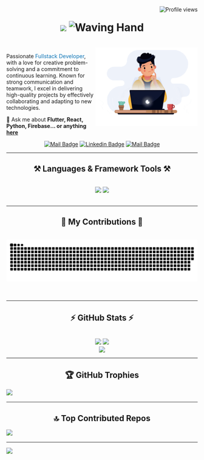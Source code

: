 <img align="right" src="https://img.shields.io/badge/Profile%20views-246125-0e75b6" alt="Profile views"/>
<!-- <p align="left"> 
    <img src="https://komarev.com/ghpvc/?username=alvin-kiveu&label=Profile%20views&color=0e75b6&style=flat" alt="alvin-kiveu" /> 
</p> -->

<h1 align="center">
  <img src="https://readme-typing-svg.herokuapp.com/?font=Righteous&size=35&center=true&vCenter=true&width=500&height=70&duration=4000&lines=Hi+There!;+Welcome+to+my+GitHub+page;" />
  <img src="https://user-images.githubusercontent.com/1303154/88677602-1635ba80-d120-11ea-84d8-d263ba5fc3c0.gif" width="40" height="40" alt="Waving Hand">
</h1>

<!-- <h2 align="center">Welcome to my Github page! <img src="https://user-images.githubusercontent.com/1303154/88677602-1635ba80-d120-11ea-84d8-d263ba5fc3c0.gif" width="40" height="40" alt="Waving Hand"> </h2> -->

<br/>
<!-- <img align="right" alt="Coding" width="300" src="https://raw.githubusercontent.com/devSouvik/devSouvik/master/gif3.gif"> -->
<!-- <img align="right" alt="Coding" width="270" src="https://user-images.githubusercontent.com/69011963/137184767-79a13ec7-1bb3-4341-a6da-3a149c9c159a.gif"> -->
<img align="right" alt="Coding" width="270" src="thinking-coding-EzraAriwomoi.gif">
<div align="left">
 
Passionate <span style="color:#0e75b6">Fullstack Developer</span>, with a love for creative problem-solving and a commitment to continuous learning. Known for strong communication and teamwork, I excel in delivering high-quality projects by effectively collaborating and adapting to new technologies.

💬 Ask me about **Flutter, React, Python, Firebase... or anything [here](https://github.com/EzraAriwomoi/EzraAriwomoi/issues)**

 </div>
 
<div align="center"> 
<!--   <a href="mailto:kropezra@gmail.com">
    <img src="https://img.shields.io/badge/Gmail-333333?style=for-the-badge&logo=gmail&logoColor=red" />
    </a> -->
    
  <!-- <a href="https://www.linkedin.com/in/ariwomoi-ezra" target="blank">
    <img src="https://raw.githubusercontent.com/rahuldkjain/github-profile-readme-generator/master/src/images/icons/Social/linked-in- 
    alt.svg" alt="adityajaiswal7" height="30" width="40" />
  </a> -->
[![Mail Badge](https://img.shields.io/badge/-kropezra@gmail.com-c0392b?style=flat&labelColor=c0392b&logo=gmail&logoColor=white)](mailto:kropezra@gmail.com)   [![Linkedin Badge](https://img.shields.io/badge/-ariwomoi-0e76a8?style=flat&labelColor=0e76a8&logo=linkedin&logoColor=white)](https://www.linkedin.com/in/ariwomoi-ezra)  [![Mail Badge](https://img.shields.io/badge/-@a.r.i.s.h_ezra-e84393?style=flat&labelColor=e84393&logo=instagram&logoColor=white)](https://www.instagram.com/a.r.i.s.h_ezra/)
  
<!--   <a href="https://www.instagram.com/a.r.i.s.h_ezra/" target="blank">
      <img src="https://raw.githubusercontent.com/rahuldkjain/github-profile-readme- 
      generator/master/src/images/icons/Social/instagram.svg" alt="m_aditya_jaiswal" height="30" width="40" />
  </a> -->

<!--   <a href="https://salesp07.github.io" target="_blank">
     <img src="https://img.shields.io/badge/Portfolio-FF5722?style=for-the-badge&logo=todoist&logoColor=white" target="_blank" /> <!-- sqlite, safari, google-chrome are other good icon options -->
<!--   </a> -->
</div>

 <hr/>
 
<h2 align="center">⚒️ Languages & Framework Tools ⚒️</h2>
<br/>
<div align="center">
    <img src="https://skillicons.dev/icons?i=flutter,react,html,css,vscode,github,figma,tailwind,git" />
    <img src="https://skillicons.dev/icons?i=nodejs,python,javascript,firebase,c,java,mysql,flask" /><br>
</div>

<br/>
<hr/>

<div align="center">
  <h2>🐍 My Contributions 🐍</h2>
  <br>
  <picture>
    <source media="(prefers-color-scheme: dark)" srcset="https://raw.githubusercontent.com/EzraAriwomoi/EzraAriwomoi/output/github-contribution-grid-snake-dark.svg" />
    <source media="(prefers-color-scheme: light)" srcset="https://raw.githubusercontent.com/EzraAriwomoi/EzraAriwomoi/output/github-contribution-grid-snake.svg" />
    <img alt="snake eating my contributions" src="https://raw.githubusercontent.com/EzraAriwomoi/EzraAriwomoi/output/github-contribution-grid-snake.svg" />
  </picture>
  <br/><br/><br/>
</div>

<hr/>

<h2 align="center">⚡ GitHub Stats ⚡</h2>
<br>
<div align=center>
  <img width=390 src="https://github-readme-streak-stats.herokuapp.com/?user=EzraAriwomoi&theme=github_dark&hide_border=false"/>
  <img width=390 src="https://github-readme-stats.vercel.app/api?username=EzraAriwomoi&theme=github_dark&hide_border=false&include_all_commits=true&count_private=true" />
<!--     https://github-readme-stats.vercel.app/api?username=EzraAriwomoi&count_private=true&show_icons=true&theme=react&rank_icon=github&border_radius=20" alt="readme stats -->
  <br/>
  <img width=325 align="center" src="https://github-readme-stats.vercel.app/api/top-langs/?username=EzraAriwomoi&theme=github_dark&hide_border=false&include_all_commits=true&count_private=true&layout=compact" />
</div>

<hr/>

<h2 align="center">🏆 GitHub Trophies</h2>
<img src="https://github-profile-trophy.vercel.app/?username=EzraAriwomoi&theme=tokyonight&no-frame=false&no-bg=false&margin-w=4"/>

<hr/>

<h2 align="center">🔝 Top Contributed Repos</h2>
<img src="https://github-contributor-stats.vercel.app/api?username=EzraAriwomoi&limit=5&theme=github_dark&combine_all_yearly_contributions=true"/>



---
[![](https://visitcount.itsvg.in/api?id=EzraAriwomoi&label=Views&color=1&icon=5&pretty=false)](https://visitcount.itsvg.in)

<!-- # 💻 Tech Stack:
![Java](https://img.shields.io/badge/java-%23ED8B00.svg?style=for-the-badge&logo=openjdk&logoColor=white) ![JavaScript](https://img.shields.io/badge/javascript-%23323330.svg?style=for-the-badge&logo=javascript&logoColor=%23F7DF1E) ![PHP](https://img.shields.io/badge/php-%23777BB4.svg?style=for-the-badge&logo=php&logoColor=white) ![Python](https://img.shields.io/badge/python-3670A0?style=for-the-badge&logo=python&logoColor=ffdd54) ![C](https://img.shields.io/badge/c-%2300599C.svg?style=for-the-badge&logo=c&logoColor=white) ![C++](https://img.shields.io/badge/c++-%2300599C.svg?style=for-the-badge&logo=c%2B%2B&logoColor=white) ![Windows Terminal](https://img.shields.io/badge/Windows%20Terminal-%234D4D4D.svg?style=for-the-badge&logo=windows-terminal&logoColor=white) ![HTML5](https://img.shields.io/badge/html5-%23E34F26.svg?style=for-the-badge&logo=html5&logoColor=white) ![Firebase](https://img.shields.io/badge/firebase-%23039BE5.svg?style=for-the-badge&logo=firebase) ![Netlify](https://img.shields.io/badge/netlify-%23000000.svg?style=for-the-badge&logo=netlify&logoColor=#00C7B7) ![Vercel](https://img.shields.io/badge/vercel-%23000000.svg?style=for-the-badge&logo=vercel&logoColor=white) ![Render](https://img.shields.io/badge/Render-%46E3B7.svg?style=for-the-badge&logo=render&logoColor=white) ![Google Cloud](https://img.shields.io/badge/GoogleCloud-%234285F4.svg?style=for-the-badge&logo=google-cloud&logoColor=white) ![.Net](https://img.shields.io/badge/.NET-5C2D91?style=for-the-badge&logo=.net&logoColor=white) ![Flutter](https://img.shields.io/badge/Flutter-%2302569B.svg?style=for-the-badge&logo=Flutter&logoColor=white) ![Flask](https://img.shields.io/badge/flask-%23000.svg?style=for-the-badge&logo=flask&logoColor=white) ![NPM](https://img.shields.io/badge/NPM-%23CB3837.svg?style=for-the-badge&logo=npm&logoColor=white) ![React](https://img.shields.io/badge/react-%2320232a.svg?style=for-the-badge&logo=react&logoColor=%2361DAFB) ![NodeJS](https://img.shields.io/badge/node.js-6DA55F?style=for-the-badge&logo=node.js&logoColor=white) ![Vite](https://img.shields.io/badge/vite-%23646CFF.svg?style=for-the-badge&logo=vite&logoColor=white) ![Bootstrap](https://img.shields.io/badge/bootstrap-%238511FA.svg?style=for-the-badge&logo=bootstrap&logoColor=white) ![Django](https://img.shields.io/badge/django-%23092E20.svg?style=for-the-badge&logo=django&logoColor=white) ![Apache](https://img.shields.io/badge/apache-%23D42029.svg?style=for-the-badge&logo=apache&logoColor=white) ![SQLite](https://img.shields.io/badge/sqlite-%2307405e.svg?style=for-the-badge&logo=sqlite&logoColor=white) ![Postgres](https://img.shields.io/badge/postgres-%23316192.svg?style=for-the-badge&logo=postgresql&logoColor=white) ![Firebase](https://img.shields.io/badge/firebase-a08021?style=for-the-badge&logo=firebase&logoColor=ffcd34) ![MySQL](https://img.shields.io/badge/mysql-4479A1.svg?style=for-the-badge&logo=mysql&logoColor=white) ![Figma](https://img.shields.io/badge/figma-%23F24E1E.svg?style=for-the-badge&logo=figma&logoColor=white) ![Git](https://img.shields.io/badge/git-%23F05033.svg?style=for-the-badge&logo=git&logoColor=white) ![GitHub](https://img.shields.io/badge/github-%23121011.svg?style=for-the-badge&logo=github&logoColor=white)  -->

